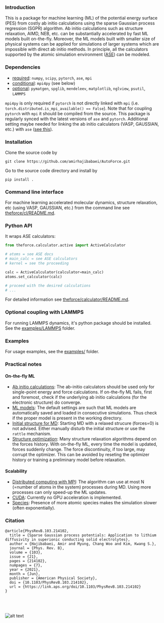 <!-- #region -->
### Introduction
This is a package for machine learning (ML) of the potential energy surface (PES)
from costly ab initio calculations using the sparse Gaussian process regression
(SGPR) algorithm.
Ab initio calculations such as structure relaxation, AIMD, NEB, etc. can be
substantially accelerated by fast ML models built on-the-fly.
Moreover, the ML models built with smaller size of physical systems can be applied
for simulations of larger systems which are impossible with direct ab initio methods.
In principle, all the calculators supported by the atomic simulation environment
([ASE](https://wiki.fysik.dtu.dk/ase/)) can be modeled.

### Dependencies
* <ins>required</ins>: `numpy`, `scipy`, `pytorch`, `ase`, `mpi`
* <ins>conditional</ins>: `mpi4py` (see below)
* <ins>optional</ins>: `pymatgen`, `spglib`, `mendeleev`, `matplotlib`, `nglview`, `psutil`, `LAMMPS`

`mpi4py` is only required if `pytorch` is not directly linked
with `mpi` (i.e. `torch.distributed.is_mpi_available() == False`).
Note that for coupling `pytorch` with `mpi` it should be compiled from the source.
This package is regularly synced with the latest
versions of `ase` and `pytorch`.
Additional setting maybe needed for linking
the ab initio calculators (VASP, GAUSSIAN, etc.)
with `ase` ([see this](https://wiki.fysik.dtu.dk/ase/ase/calculators/calculators.html#module-ase.calculators)).

### Installation
Clone the source code by
```shell
git clone https://github.com/amirhajibabaei/AutoForce.git
```
Go to the source code directory and install by
```shell
pip install .
```

### Command line interface
For machine learning accelerated molecular dynamics,
structure relaxation, etc (using VASP, GAUSSIAN, etc.) from the command line see
[theforce/cl/README.md](https://github.com/amirhajibabaei/AutoForce/tree/master/theforce/cl).

### Python API
It wraps ASE calculators:
```python
from theforce.calculator.active import ActiveCalculator

# atoms = see ASE docs
# main_calc = see ASE calculators
# kernel = see the proceeding

calc = ActiveCalculator(calculator=main_calc)
atoms.set_calculator(calc)

# proceed with the desired calculations
# ...
```
For detailed information see 
[theforce/calculator/README.md](https://github.com/amirhajibabaei/AutoForce/tree/master/theforce/calculator).

### Optional coupling with LAMMPS
For running LAMMPS dynamics, it's python package should be installed.
See the [examples/LAMMPS](https://github.com/amirhajibabaei/AutoForce/tree/master/examples/LAMMPS) folder.

### Examples
For usage examples, see the [examples/](https://github.com/amirhajibabaei/AutoForce/tree/master/examples) folder.

### Practical notes

#### On-the-fly ML
* <ins>Ab initio calculations</ins>:
The ab-initio calculators should be used only for single-point energy and force calculations.
If on-the-fly ML fails, first and foremost, check if the underlying ab initio
calculations (for the electronic structure) do converge.
* <ins>ML models</ins>:
The default settings are such that ML models are automatically saved and loaded
in consecutive simulations. Thus check if the proper model is present in the working
directory.
* <ins>Initial structure for MD</ins>:
Starting MD with a relaxed strucure (forces=0) is not advised.
Either manually disturb the initial structure or use the `rattle`
mechanism.
* <ins>Structure optimization</ins>:
Many structure relaxation algorithms depend on the forces history.
With on-the-fly ML, every time the model is updated, forces suddenly change.
The force discontinuity, if too large, may corrupt the optimizer.
This can be avoided by reseting the optimizer history or training
a preliminary model before relaxation.

#### Scalability
* <ins>Distributed computing with MPI</ins>:
The algorithm can use at most N (=number of atoms in the system) processes
during MD. Using more processes can only speed-up the ML updates.
* <ins>CUDA</ins>:
Currently no GPU acceleration is implemented.
* <ins>Species</ins>:
Presence of more atomic species makes the simulation slower (often exponentially).

### Citation
```
@article{PhysRevB.103.214102,
  title = {Sparse Gaussian process potentials: Application to lithium diffusivity in superionic conducting solid electrolytes},
  author = {Hajibabaei, Amir and Myung, Chang Woo and Kim, Kwang S.},
  journal = {Phys. Rev. B},
  volume = {103},
  issue = {21},
  pages = {214102},
  numpages = {7},
  year = {2021},
  month = {Jun},
  publisher = {American Physical Society},
  doi = {10.1103/PhysRevB.103.214102},
  url = {https://link.aps.org/doi/10.1103/PhysRevB.103.214102}
}
```

<br/><br/><br/>
![alt text](https://github.com/amirhajibabaei/AutoForce/blob/master/docs/sources/UNIST.jpg?raw=True)
<!-- #endregion -->
